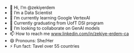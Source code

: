 - 👋 Hi, I’m @zekiyerdem
- 👀 I’m a Data Scientist
- 🌱 I’m currently learning Google VertexAI
- 🌱 Currently graduating from UofT DSI program
- 💞️ I’m looking to collaborate on GenAI models
- 📫 How to reach me www.linkedin.com/in/zekiye-erdem-ca
- 😄 Pronouns: She/Her
- ⚡ Fun fact: Tavel over 55 countries

<!---
zekiyerdem/zekiyerdem is a ✨ special ✨ repository because its `README.md` (this file) appears on your GitHub profile.
You can click the Preview link to take a look at your changes.
--->
